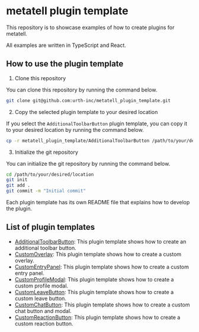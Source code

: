 # metatell plugin template

This repository is to showcase examples of how to create plugins for metatell.

All examples are written in TypeScript and React.

## How to use the plugin template

1. Clone this repository

You can clone this repository by running the command below.

```bash
git clone git@github.com:urth-inc/metatell_plugin_template.git
```

2. Copy the selected plugin template to your desired location

If you select the `AdditionalToolbarButton` plugin template, you can copy it to your desired location by running the command below.

```bash
cp -r metatell_plugin_template/AdditionalToolbarButton /path/to/your/desired/location
```

3. Initialize the git repository

You can initialize the git repository by running the command below.

```bash
cd /path/to/your/desired/location
git init
git add .
git commit -m "Initial commit"
```

Each plugin template has its own README file that explains how to develop the plugin.

## List of plugin templates

- [AdditionalToolbarButton](./AdditionalToolbarButton): This plugin template shows how to create an additional toolbar button.
- [CustomOverlay](./CustomOverlay): This plugin template shows how to create a custom overlay.
- [CustomEntryPanel](./CustomEntryPanel): This plugin template shows how to create a custom entry panel.
- [CustomProfileModal](./CustomProfileModal): This plugin template shows how to create a custom profile modal.
- [CustomLeaveButton](./CustomLeaveButton): This plugin template shows how to create a custom leave button.
- [CustomChatButton](./CustomChatButton): This plugin template shows how to create a custom chat button and modal.
- [CustomReactionButton](./CustomReactionButton): This plugin template shows how to create a custom reaction button.

